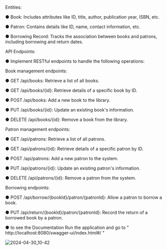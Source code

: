 Entities:

● Book: Includes attributes like ID, title, author, publication year, ISBN, etc.

● Patron: Contains details like ID, name, contact information, etc.

● Borrowing Record: Tracks the association between books and patrons,
including borrowing and return dates.

API Endpoints:

● Implement RESTful endpoints to handle the following operations:

Book management endpoints:

● GET /api/books: Retrieve a list of all books.

● GET /api/books/{id}: Retrieve details of a specific book by ID.

● POST /api/books: Add a new book to the library.

● PUT /api/books/{id}: Update an existing book's information.

● DELETE /api/books/{id}: Remove a book from the library.

Patron management endpoints:

● GET /api/patrons: Retrieve a list of all patrons.

● GET /api/patrons/{id}: Retrieve details of a specific patron by ID.

● POST /api/patrons: Add a new patron to the system.

● PUT /api/patrons/{id}: Update an existing patron's information.

● DELETE /api/patrons/{id}: Remove a patron from the system.

Borrowing endpoints:

● POST /api/borrow/{bookId}/patron/{patronId}: Allow a patron to
borrow a book.

● PUT /api/return/{bookId}/patron/{patronId}: Record the return of a borrowed book by a patron.

● to see the Documentation Run the application and go to " http://localhost:8080/swagger-ui/index.html#/ "

![2024-04-30_10-42](https://github.com/abdelmoneim-elshafei/Library-Management-System/assets/103078233/ea100561-f02b-4dd8-93d6-3c2aec242902)


